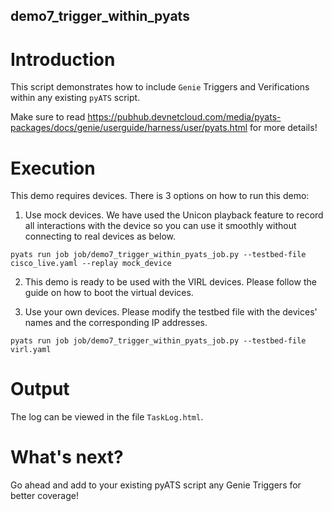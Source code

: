 ## demo7_trigger_within_pyats

# Introduction

This script demonstrates how to include `Genie` Triggers and Verifications
within any existing `pyATS` script.

Make sure to read https://pubhub.devnetcloud.com/media/pyats-packages/docs/genie/userguide/harness/user/pyats.html for more details!

# Execution

This demo requires devices. There is 3 options on how to run this demo:

1) Use mock devices. We have used the Unicon playback feature to record all
   interactions with the device so you can use it smoothly without connecting
   to real devices as below.

```
pyats run job job/demo7_trigger_within_pyats_job.py --testbed-file cisco_live.yaml --replay mock_device
```

2) This demo is ready to be used with the VIRL devices. Please follow the guide
   <here> on how to boot the virtual devices.

3) Use your own devices. Please modify the testbed file with the devices'
   names and the corresponding IP addresses.

```
pyats run job job/demo7_trigger_within_pyats_job.py --testbed-file virl.yaml
```

# Output

The log can be viewed in the file `TaskLog.html`.

# What's next?

Go ahead and add to your existing pyATS script any Genie Triggers for better coverage!
